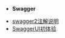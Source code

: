 <!-- docs/_sidebar.md -->
* **Swagger**
- [swagger2注解说明](/JAVA/Swagger/doc/swagger2注解说明.md)
- [SwaggerUI初体验](/JAVA/Swagger/doc/SwaggerUI初体验.md)
